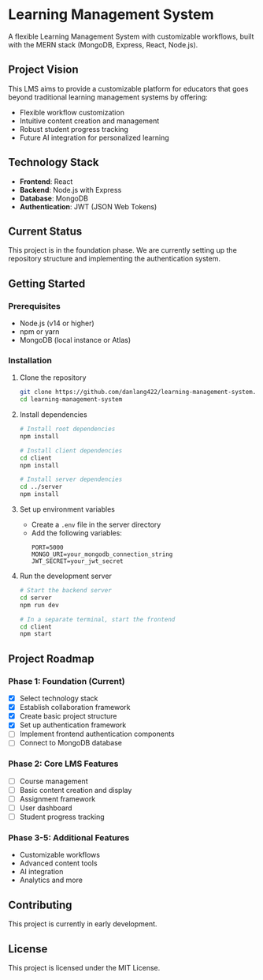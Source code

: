 # Learning Management System

A flexible Learning Management System with customizable workflows, built with the MERN stack (MongoDB, Express, React, Node.js).

## Project Vision

This LMS aims to provide a customizable platform for educators that goes beyond traditional learning management systems by offering:

- Flexible workflow customization
- Intuitive content creation and management
- Robust student progress tracking
- Future AI integration for personalized learning

## Technology Stack

- **Frontend**: React
- **Backend**: Node.js with Express
- **Database**: MongoDB
- **Authentication**: JWT (JSON Web Tokens)

## Current Status

This project is in the foundation phase. We are currently setting up the repository structure and implementing the authentication system.

## Getting Started

### Prerequisites

- Node.js (v14 or higher)
- npm or yarn
- MongoDB (local instance or Atlas)

### Installation

1. Clone the repository
   ```bash
   git clone https://github.com/danlang422/learning-management-system.git
   cd learning-management-system
   ```

2. Install dependencies
   ```bash
   # Install root dependencies
   npm install
   
   # Install client dependencies
   cd client
   npm install
   
   # Install server dependencies
   cd ../server
   npm install
   ```

3. Set up environment variables
   - Create a `.env` file in the server directory
   - Add the following variables:
     ```
     PORT=5000
     MONGO_URI=your_mongodb_connection_string
     JWT_SECRET=your_jwt_secret
     ```

4. Run the development server
   ```bash
   # Start the backend server
   cd server
   npm run dev
   
   # In a separate terminal, start the frontend
   cd client
   npm start
   ```

## Project Roadmap

### Phase 1: Foundation (Current)
- [x] Select technology stack
- [x] Establish collaboration framework
- [x] Create basic project structure
- [x] Set up authentication framework
- [ ] Implement frontend authentication components
- [ ] Connect to MongoDB database

### Phase 2: Core LMS Features
- [ ] Course management
- [ ] Basic content creation and display
- [ ] Assignment framework
- [ ] User dashboard
- [ ] Student progress tracking

### Phase 3-5: Additional Features
- Customizable workflows
- Advanced content tools
- AI integration
- Analytics and more

## Contributing

This project is currently in early development.

## License

This project is licensed under the MIT License.